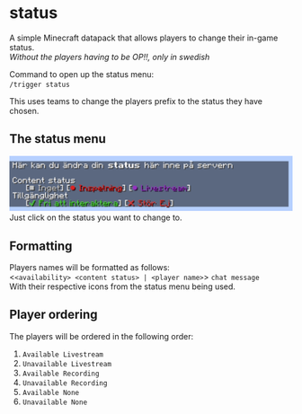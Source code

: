 # status

A simple Minecraft datapack that allows players to change their in-game status.  
*Without the players having to be OP!!, only in swedish*  

Command to open up the status menu:  
`/trigger status`  

This uses teams to change the players prefix to the status they have chosen.  

## The status menu

![The status menu](status.png)
Just click on the status you want to change to.  

## Formatting

Players names will be formatted as follows:  
<`<availability> <content status> | <player name>`> `chat message`  
With their respective icons from the status menu being used.  

## Player ordering

The players will be ordered in the following order:  
1. `Available Livestream`  
1. `Unavailable Livestream`  
1. `Available Recording`  
1. `Unavailable Recording`  
1. `Available None`  
1. `Unavailable None`  